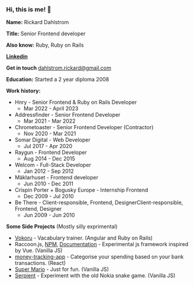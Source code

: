 <!--
**rickardd/rickardd** is a ✨ _special_ ✨ repository because its `README.md` (this file) appears on your GitHub profile.
-->

### Hi, this is me! 👋

**Name:** Rickard Dahlstrom

**Title:** Senior Frontend developer

**Also know:** Ruby, Ruby on Rails

[**Linkedin**](https://www.linkedin.com/in/rickarddahlstrom/)

**Get in touch** dahlstrom.rickard@gmail.com

**Education:** Started a 2 year diploma 2008

**Work history:**

- Hnry -  Senior Frontend & Ruby on Rails Developer
  - Mar 2022 - April 2023 
- Addressfinder - Senior Frontend Developer
  - Mar 2021 - Mar 2022
- Chrometoaster - Senior Frontend Developer (Contractor)
  - Nov 2020 - Mar 2021
- Somar Digital - Web Developer 
  - Jul 2017 - Apr 2020
- Raygun - Frontend Developer
  - Aug 2014 - Dec 2015
- Welcom - Full-Stack Developer
  - Jan 2012 - Sep 2012
- Mäklarhuset - Frontend developer 
  - Jun 2010 - Dec 2011
- Crispin Porter + Bogusky Europe - Internship Frontend
  - Dec 2009 - Jul 2010
- Be There - Client-responsible, Frontend, DesignerClient-responsible, Frontend, Designer 
  - Jun 2009 - Jun 2010

**Some Side Projects** (Mostly silly exprimental)

- [Vokoru](https://vokoru.com) - Vacabulary trainer. (Angular and Ruby on Rails)
- Raccoon.js, [NPM](https://www.npmjs.com/package/raccoon-js-framework), [Documentation](https://master--racccoon-docs.netlify.app/) - Experimental js framework inspired by Vue. (Vanilla JS)
- [money-tracking-app](https://track-my-money.netlify.app/) - Categorise your spending based on your bank transactions. (React)
- [Super Mario](https://master--ricks-super-mario.netlify.app/) - Just for fun. (Vanilla JS)
- [Serpient](https://brave-thompson-9d767f.netlify.app/) - Experiment with the old Nokia snake game. (Vanilla JS)


